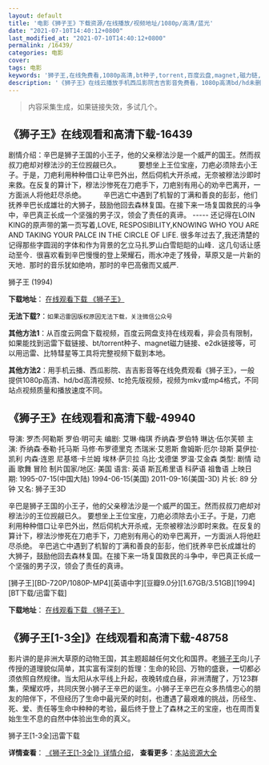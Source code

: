 ```yaml
---
layout: default
title: '电影《狮子王》下载资源/在线播放/视频地址/1080p/高清/蓝光'
date: "2021-07-10T14:40:12+0800"
last_modified_at: "2021-07-10T14:40:12+0800"
permalink: /16439/
categories: 电影
cover:
tags: 电影
keywords: '狮子王,在线免费看,1080p高清,bt种子,torrent,百度云盘,magnet,磁力链,迅雷下载资源'
description: '《狮子王》在线云播放手机西瓜影院吉吉影音免费看，1080p高清bd/hd未删减完整版和tc抢先枪版，mkv/mp4格式，附带bt/torrent种子、magnet/磁力链、百度云盘、网盘资源迅雷下载链接'
---
```


>内容采集生成，如果链接失效，多试几个。


## 《狮子王》在线观看和高清下载-16439

剧情介绍：辛巴是狮子王国的小王子，他的父亲穆法沙是一个威严的国王。然而叔叔刀疤却对穆法沙的王位觊觎已久。  　　要想坐上王位宝座，刀疤必须除去小王子。于是，刀疤利用种种借口让辛巴外出，然后伺机大开杀戒，无奈被穆法沙即时来救。在反复的算计下，穆法沙惨死在刀疤手下，刀疤别有用心的劝辛巴离开，一方面派人将他赶尽杀绝。  　　辛巴逃亡中遇到了机智的丁满和善良的彭彭，他们抚养辛巴长成雄壮的大狮子，鼓励他回去森林复国。在接下来一场复国救民的斗争中，辛巴真正长成一个坚强的男子汉，领会了责任的真谛。 ----- 还记得在LOIN KING的原声带的第一页写着,LOVE, RESPOSIBILITY,KNOWING WHO YOU ARE AND TAKING YOUR PALCE IN THE CIRCLE OF LIFE. 很多年过去了,我还清楚的记得那些字圆润的字体和作为背景的乞立马扎罗山白雪皑皑的山峰．这几句话让感动至今．很喜欢看到辛巴慢慢的登上荣耀石，雨水冲走了残骨，草原又是一片新的天地．那时的音乐犹如绝响，那时的辛巴高傲而又威严.


狮子王 (1994)

**下载地址**： [在线观看下载 《狮子王》](https://www.btbtdy.me/btdy/dy4051.html) 


**无法下载?**：`如果迅雷因版权原因无法下载，关注微信公众号 `

**其他方法1**：从百度云网盘下载视频，百度云网盘支持在线观看，非会员有限制，如果能找到迅雷下载链接、bt/torrent种子、magnet磁力链接、e2dk链接等，可以用迅雷、比特彗星等工具将完整视频下载到本地。

**其他方法2**：用手机云播、西瓜影院、吉吉影音等在线免费观看《狮子王》，一般提供1080p高清、hd/bd高清视频、tc抢先版视频，视频为mkv或mp4格式，不同站点视频质量和播放速度不同。


## 《狮子王》在线观看和高清下载-49940

导演: 罗杰·阿勒斯 罗伯·明可夫 编剧: 艾琳·梅琪 乔纳森·罗伯特 琳达·伍尔芙顿 主演: 乔纳森·泰勒·托马斯 马修·布罗德里克 杰瑞米·艾恩斯 詹姆斯·厄尔·琼斯 莫伊拉·凯利 内森·连恩 尼基塔·卡兰姆 埃林·萨贝拉 乌比·戈德堡 罗温·艾金森 类型: 剧情 动画 歌舞 冒险 制片国家/地区: 美国 语言: 英语 斯瓦希里语 科萨语 祖鲁语 上映日期: 1995-07-15(中国大陆) 1994-06-15(美国) 2011-09-16(美国-3D) 片长: 89 分钟 又名: 狮子王3D

辛巴是狮子王国的小王子，他的父亲穆法沙是一个威严的国王。然而叔叔刀疤却对穆法沙的王位觊觎已久。 要想坐上王位宝座，刀疤必须除去小王子。于是，刀疤利用种种借口让辛巴外出，然后伺机大开杀戒，无奈被穆法沙即时来救。在反复的算计下，穆法沙惨死在刀疤手下，刀疤别有用心的劝辛巴离开，一方面派人将他赶尽杀绝。 辛巴逃亡中遇到了机智的丁满和善良的彭彭，他们抚养辛巴长成雄壮的大狮子，鼓励他回去森林复国。在接下来一场复国救民的斗争中，辛巴真正长成一个坚强的男子汉，领会了责任的真谛。


[狮子王][BD-720P/1080P-MP4][英语中字][豆瓣9.0分][1.67GB/3.51GB][1994][BT下载/迅雷下载]

**下载地址**： [在线观看下载 《狮子王》](https://www.btdx8.com/torrent/the_lion_king_1994.html) 


## 《狮子王[1-3全]》在线观看和高清下载-48758

影片讲的是非洲大草原的动物王国，其主题超越任何文化和国界。老<u>狮子王</u>向儿子传授的道理貌似简单，其实富有深刻的哲理：生命的轮回、万物的盛衰，一切都必须依照自然规律。当太阳从水平线上升起，夜晚转成白昼，非洲清醒了，万123群集，荣耀欢呼，共同庆贺小狮子王</u>辛巴的诞生。小狮子王</u>辛巴在众多热情忠心的朋友的陪伴下，不但经历了生命中最光荣的时刻，也遭遇了最艰难的挑战，历经生、死、爱、责任等生命中种种的考验，最后终于登上了森林之王的宝座，也在周而复始生生不息的自然中体验出生命的真义。


狮子王[1-3全]迅雷下载

**详情查看**： [《狮子王[1-3全]》详情介绍](/movie/48758/)， **查看更多**：[本站资源大全](/movie/t/all/)

